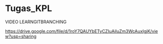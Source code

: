 # Tugas_KPL

VIDEO LEARNGITBRANCHING

https://drive.google.com/file/d/1roY7QAUYbETyCZIuAiluZm3WcAuxIgjK/view?usp=sharing
